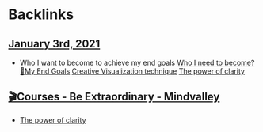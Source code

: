 
# Backlinks
## [January 3rd, 2021](<January 3rd, 2021.md>)
- Who I want to become to achieve my end goals [Who I need to become?](<Who I need to become?.md>) [🌱My End Goals](<🌱My End Goals.md>) [Creative Visualization technique](<Creative Visualization technique.md>) [The power of clarity](<The power of clarity.md>)

## [🎬Courses - Be Extraordinary - Mindvalley](<🎬Courses - Be Extraordinary - Mindvalley.md>)
- [The power of clarity](<The power of clarity.md>)

